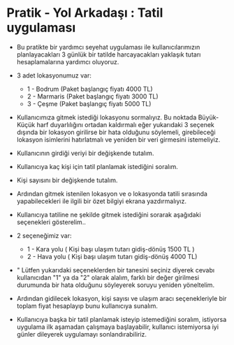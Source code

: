 # Pratik - Yol Arkadaşı : Tatil uygulaması
* Bu pratikte bir yardımcı seyehat uygulaması ile kullanıcılarımızın planlayacakları 3 günlük bir tatilde harcayacakları yaklaşık tutarı hesaplamalarına yardımcı oluyoruz.

* 3 adet lokasyonumuz var:
  * 1 - Bodrum (Paket başlangıç fiyatı 4000 TL)
  * 2 - Marmaris (Paket başlangıç fiyatı 3000 TL)
  * 3 - Çeşme (Paket başlangıç fiyatı 5000 TL)

* Kullanıcımıza gitmek istediği lokasyonu sormalıyız. Bu noktada Büyük-Küçük harf duyarlılığını ortadan kaldırmalı eğer yukarıdaki 3 seçenek dışında bir lokasyon girilirse bir hata olduğunu söylemeli, girebileceği lokasyon isimlerini hatırlatmalı ve yeniden bir veri girmesini istemeliyiz.

* Kullanıcının girdiği veriyi bir değişkende tutalım.

* Kullanıcıya kaç kişi için tatil planlamak istediğini soralım.

* Kişi sayısını bir değişkende tutalım.

* Ardından gitmek istenilen lokasyon ve o lokasyonda tatili sırasında yapabilecekleri ile ilgili bir özet bilgiyi ekrana yazdırmalıyız.

* Kullanıcıya tatiline ne şekilde gitmek istediğini sorarak aşağıdaki seçenekleri gösterelim..

* 2 seçeneğimiz var:
  * 1 - Kara yolu ( Kişi başı ulaşım tutarı gidiş-dönüş 1500 TL )
  * 2 - Hava yolu ( Kişi başı ulaşım tutarı gidiş-dönüş 4000 TL)

* " Lütfen yukarıdaki seçeneklerden bir tanesini seçiniz diyerek cevabı kullanıcıdan "1" ya da "2" olarak alalım, farklı bir değer girilmesi durumunda bir hata olduğunu söyleyerek soruyu yeniden yöneltelim.

* Ardından gidilecek lokasyon, kişi sayısı ve ulaşım aracı seçenekleriyle bir toplam fiyat hesaplayıp bunu kullanıcıya sunalım.

* Kullanıcıya başka bir tatil planlamak isteyip istemediğini soralım, istiyorsa uygulama ilk aşamadan çalışmaya başlayabilir, kullanıcı istemiyorsa iyi günler dileyerek uygulamayı sonlandırabiliriz. 
